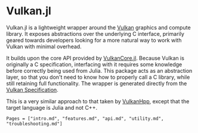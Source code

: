# Vulkan.jl

Vulkan.jl is a lightweight wrapper around the [Vulkan](https://www.vulkan.org) graphics and compute library. It exposes abstractions over the underlying C interface, primarily geared towards developers looking for a more natural way to work with Vulkan with minimal overhead.

It builds upon the core API provided by [VulkanCore.jl](https://github.com/JuliaGPU/VulkanCore.jl/). Because Vulkan is originally a C specification, interfacing with it requires some knowledge before correctly being used from Julia. This package acts as an abstraction layer, so that you don't need to know how to properly call a C library, while still retaining full functionality. The wrapper is generated directly from the [Vulkan Specification](https://www.khronos.org/registry/vulkan/).

This is a very similar approach to that taken by [VulkanHpp](https://github.com/KhronosGroup/Vulkan-Hpp), except that the target language is Julia and not C++.

```@contents
Pages = ["intro.md", "features.md", "api.md", "utility.md", "troubleshooting.md"]
```
